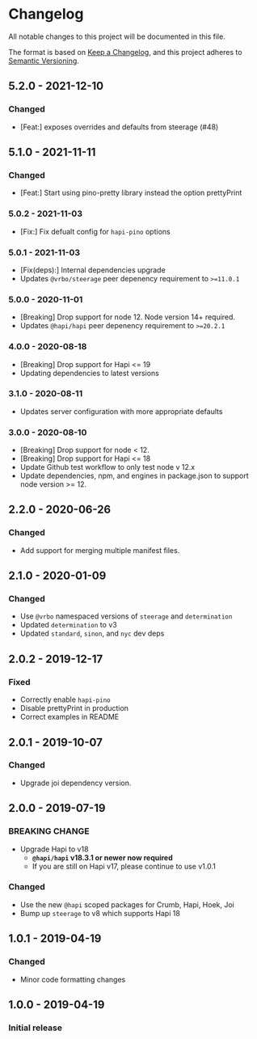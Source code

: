 # Changelog

All notable changes to this project will be documented in this file.

The format is based on [Keep a Changelog](https://keepachangelog.com/en/1.0.0/),
and this project adheres to [Semantic Versioning](https://semver.org/spec/v2.0.0.html).

## 5.2.0 - 2021-12-10
### Changed
- [Feat:] exposes overrides and defaults from steerage (#48)

## 5.1.0 - 2021-11-11
### Changed
- [Feat:] Start using pino-pretty library instead the option prettyPrint 

### 5.0.2 - 2021-11-03

- [Fix:] Fix defualt config for `hapi-pino` options

### 5.0.1 - 2021-11-03

- [Fix(deps):] Internal dependencies upgrade
- Updates `@vrbo/steerage` peer depenency requirement to `>=11.0.1`

### 5.0.0 - 2020-11-01

- [Breaking] Drop support for node 12. Node version 14+ required.
- Updates `@hapi/hapi` peer depenency requirement to `>=20.2.1`

### 4.0.0 - 2020-08-18

- [Breaking] Drop support for Hapi <= 19
- Updating dependencies to latest versions

### 3.1.0 - 2020-08-11

- Updates server configuration with more appropriate defaults

### 3.0.0 - 2020-08-10

- [Breaking] Drop support for node < 12.
- [Breaking] Drop support for Hapi <= 18
- Update Github test workflow to only test node v 12.x
- Update dependencies, npm, and engines in package.json to support node version >= 12.

## 2.2.0 - 2020-06-26

### Changed

- Add support for merging multiple manifest files.

## 2.1.0 - 2020-01-09

### Changed

- Use `@vrbo` namespaced versions of `steerage` and `determination`
- Updated `determination` to v3
- Updated `standard`, `sinon`, and `nyc` dev deps

## 2.0.2 - 2019-12-17

### Fixed

- Correctly enable `hapi-pino`
- Disable prettyPrint in production
- Correct examples in README

## 2.0.1 - 2019-10-07

### Changed

- Upgrade joi dependency version.

## 2.0.0 - 2019-07-19

### BREAKING CHANGE

- Upgrade Hapi to v18
  - **`@hapi/hapi` v18.3.1 or newer now required**
  - If you are still on Hapi v17, please continue to use v1.0.1

### Changed

- Use the new `@hapi` scoped packages for Crumb, Hapi, Hoek, Joi
- Bump up `steerage` to v8 which supports Hapi 18

## 1.0.1 - 2019-04-19

### Changed

- Minor code formatting changes

## 1.0.0 - 2019-04-19

### Initial release

